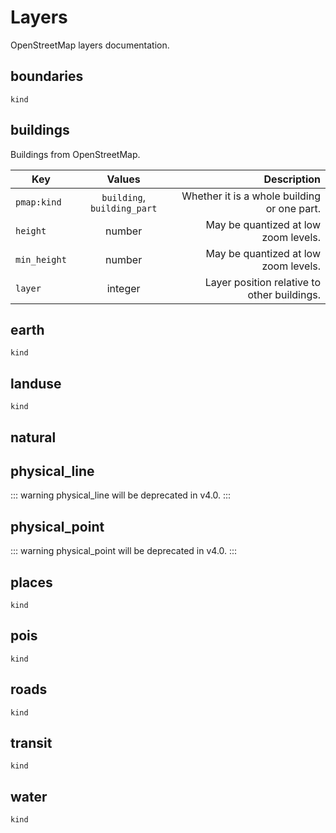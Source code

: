 <script setup>
  import MaplibreMap from '../components/MaplibreMap.vue'
</script>

# Layers

OpenStreetMap layers documentation.

<MaplibreMap/>

## boundaries

`kind`

## buildings


Buildings from OpenStreetMap.

| Key |      Values |  Description |
| ------------- | :-----------: | ----: |
| `pmap:kind` | `building`, `building_part`| Whether it is a whole building or one part. |
| `height` |   number | May be quantized at low zoom levels. |
| `min_height` |   number | May be quantized at low zoom levels. |
| `layer` | integer | Layer position relative to other buildings. |

## earth

`kind`

## landuse

`kind`

## natural

<MaplibreMap/>

## physical_line

::: warning
physical_line will be deprecated in v4.0.
:::

## physical_point

::: warning
physical_point will be deprecated in v4.0.
:::


## places

`kind`

## pois

`kind`

## roads

`kind`

## transit

`kind`

## water

`kind`

